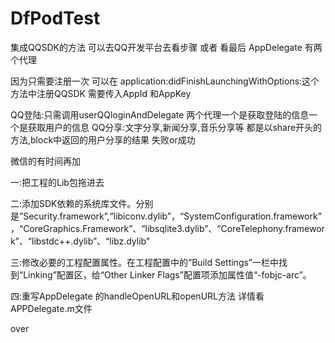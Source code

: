 # DfPodTest

集成QQSDK的方法 可以去QQ开发平台去看步骤 或者 看最后
AppDelegate 有两个代理

因为只需要注册一次 可以在 application:didFinishLaunchingWithOptions:这个方法中注册QQSDK 需要传入AppId 和AppKey

QQ登陆:只需调用userQQloginAndDelegate 两个代理一个是获取登陆的信息一个是获取用户的信息
QQ分享:文字分享,新闻分享,音乐分享等 都是以share开头的方法,block中返回的用户分享的结果 失败or成功

微信的有时间再加







一:把工程的Lib包拖进去


二:添加SDK依赖的系统库文件。分别    是”Security.framework”,“libiconv.dylib”，“SystemConfiguration.framework”，“CoreGraphics.Framework”、“libsqlite3.dylib”、“CoreTelephony.framework”、“libstdc++.dylib”、“libz.dylib”


三:修改必要的工程配置属性。在工程配置中的“Build Settings”一栏中找到“Linking”配置区，给“Other Linker Flags”配置项添加属性值“-fobjc-arc”。


四:重写AppDelegate 的handleOpenURL和openURL方法 详情看 APPDelegate.m文件



over
